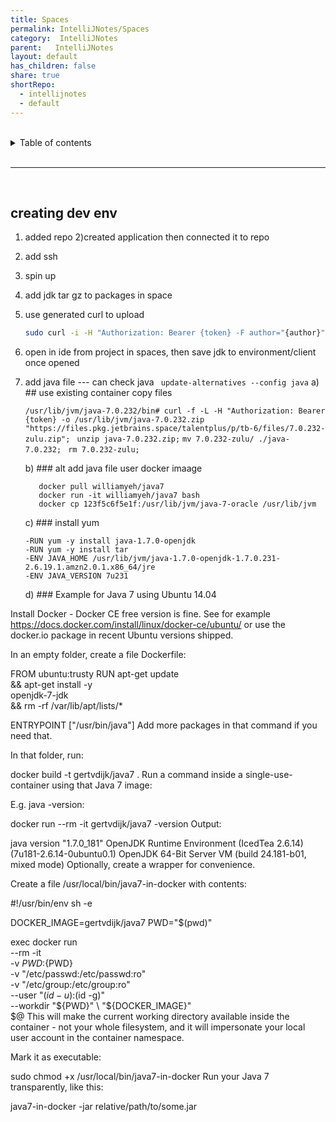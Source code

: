```yaml
---
title: Spaces
permalink: IntelliJNotes/Spaces
category:  IntelliJNotes
parent:   IntelliJNotes
layout: default
has_children: false
share: true
shortRepo:
  - intellijnotes
  - default
---
```



<br/>

<details markdown="block">
<summary>
Table of contents
</summary>
{: .text-delta }
1. TOC
{:toc}
</details>

<br/>

***

<br/>

## creating dev env

1) added repo
   2)created application then connected it to repo
3) add ssh
4) spin up
5) add jdk tar gz to packages in space
6) use generated curl to upload

   ```bash
   sudo curl -i -H "Authorization: Bearer {token} -F author="{author}" -F description="jdk7Gzip" -F file=@"/Users/bpaxton/Downloads/depend.tar.gz" https://files.pkg.jetbrains.space/talentplus/p/tb-6/files/
   ```

7) open in ide from project in spaces, then save jdk to environment/client once opened

8) add java file --- can check java ` update-alternatives --config java`
   a) ## use existing container copy files

    `/usr/lib/jvm/java-7.0.232/bin# curl -f -L -H "Authorization: Bearer {token} -o /usr/lib/jvm/java-7.0.232.zip "https://files.pkg.jetbrains.space/talentplus/p/tb-6/files/7.0.232-zulu.zip"; `
    ` unzip java-7.0.232.zip; `
    `mv 7.0.232-zulu/ ./java-7.0.232; `
    `rm 7.0.232-zulu; `
    
    b) ### alt add java file user docker imaage
    
          docker pull williamyeh/java7 
          docker run -it williamyeh/java7 bash
          docker cp 123f5c6f5e1f:/usr/lib/jvm/java-7-oracle /usr/lib/jvm
     
    c) ### install yum
    
       -RUN yum -y install java-1.7.0-openjdk
       -RUN yum -y install tar
       -ENV JAVA_HOME /usr/lib/jvm/java-1.7.0-openjdk-1.7.0.231-2.6.19.1.amzn2.0.1.x86_64/jre
       -ENV JAVA_VERSION 7u231
       
    d) ### Example for Java 7 using Ubuntu 14.04

Install Docker - Docker CE free version is fine. See for example https://docs.docker.com/install/linux/docker-ce/ubuntu/ or use the docker.io package in recent Ubuntu versions shipped.

In an empty folder, create a file Dockerfile:

FROM ubuntu:trusty
RUN apt-get update \
&& apt-get install -y \
openjdk-7-jdk \
&& rm -rf /var/lib/apt/lists/*

ENTRYPOINT ["/usr/bin/java"]
Add more packages in that command if you need that.

In that folder, run:

docker build -t gertvdijk/java7 .
Run a command inside a single-use-container using that Java 7 image:

E.g. java -version:

docker run --rm -it gertvdijk/java7 -version
Output:

java version "1.7.0_181"
OpenJDK Runtime Environment (IcedTea 2.6.14) (7u181-2.6.14-0ubuntu0.1)
OpenJDK 64-Bit Server VM (build 24.181-b01, mixed mode)
Optionally, create a wrapper for convenience.

Create a file /usr/local/bin/java7-in-docker with contents:

#!/usr/bin/env sh -e

DOCKER_IMAGE=gertvdijk/java7
PWD="$(pwd)"

exec docker run \
--rm -it \
-v ${PWD}:${PWD} \
-v "/etc/passwd:/etc/passwd:ro" \
-v "/etc/group:/etc/group:ro" \
--user "$(id -u):$(id -g)" \
--workdir "${PWD}" \
"${DOCKER_IMAGE}" \
$@
This will make the current working directory available inside the container - not your whole filesystem, and it will impersonate your local user account in the container namespace.

Mark it as executable:

sudo chmod +x /usr/local/bin/java7-in-docker
Run your Java 7 transparently, like this:

java7-in-docker -jar relative/path/to/some.jar
